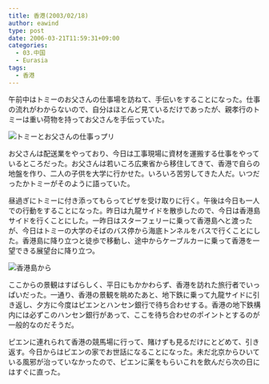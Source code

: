 ```yaml
---
title: 香港(2003/02/18)
author: eawind
type: post
date: 2006-03-21T11:59:31+09:00
categories:
  - 03.中国
  - Eurasia
tags:
  - 香港
---
```

午前中はトミーのお父さんの仕事場を訪ねて、手伝いをすることになった。仕事の流れがわからないので、自分はほとんど見ているだけであったが、親孝行のトミーは重い荷物を持ってお父さんを手伝っていた。

![トミーとお父さんの仕事っプリ](/img/wp/2006/03/200302180520241.jpg)

お父さんは配送業をやっており、今日は工事現場に資材を運搬する仕事をやっているところだった。お父さんは若いころ広東省から移住してきて、香港で自らの地盤を作り、二人の子供を大学に行かせた。いろいろ苦労してきた人だ。いつだったかトミーがそのように語っていた。

昼過ぎにトミーに付き添ってもらってビザを受け取りに行く。午後は今日も一人での行動をすることになった。昨日は九龍サイドを散歩したので、今日は香港島サイドを行くことにした。一昨日はスターフェリーに乗って香港島へと渡ったが、今日はトミーの大学のそばのバス停から海底トンネルをバスで行くことにした。香港島に降り立つと徒歩で移動し、途中からケーブルカーに乗って香港を一望できる展望台に降り立つ。

![香港島から](/img/wp/2006/03/200302181003161.jpg)

ここからの景観はすばらしく、平日にもかかわらず、香港を訪れた旅行者でいっぱいだった。一通り、香港の景観を眺めたあと、地下鉄に乗って九龍サイドに引き返し、夕方に今度はピエンとハンセン銀行で待ち合わせする。香港の地下鉄構内には必ずこのハンセン銀行があって、ここを待ち合わせのポイントとするのが一般的なのだそうだ。

ピエンに連れられて香港の競馬場に行って、賭けずも見るだけにとどめて、引き返す。今日からはピエンの家でお世話になることになった。未だ北京からひいている風邪が治っていなかったので、ピエンに薬をもらいこれを飲んだら次の日にはすぐに直った。

